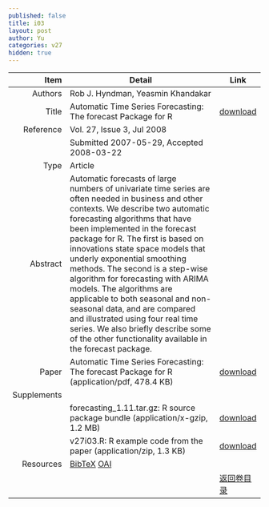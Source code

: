 ```yaml
---
published: false
title: i03
layout: post
author: Yu
categories: v27
hidden: true
---
```


| Item | Detail | Link |
|---:|---|---|
| Authors | Rob J. Hyndman, Yeasmin Khandakar| |
| Title |Automatic Time Series Forecasting: The forecast Package for R | [download](http://www.jstatsoft.org/v27/i03/paper) |
| Reference |Vol. 27, Issue 3, Jul 2008 | |
| | Submitted 2007-05-29, Accepted 2008-03-22| | 
| Type | Article| |
| Abstract | Automatic forecasts of large numbers of univariate time series are often needed in business and other contexts. We describe two automatic forecasting algorithms that have been implemented in the forecast package for R. The first is based on innovations state space models that underly exponential smoothing methods. The second is a step-wise algorithm for forecasting with ARIMA models. The algorithms are applicable to both seasonal and non-seasonal data, and are compared and illustrated using four real time series. We also briefly describe some of the other functionality available in the forecast package.| |
| Paper | Automatic Time Series Forecasting: The forecast Package for R  (application/pdf, 478.4 KB)| [download](http://www.jstatsoft.org/v27/i03/paper) |
| Supplements | | |
| |forecasting_1.11.tar.gz: R source package bundle  (application/x-gzip, 1.2 MB)|  [download](http://www.jstatsoft.org/v27/i03/supp/1) |
| |v27i03.R: R example code from the paper  (application/zip, 1.3 KB)|  [download](http://www.jstatsoft.org/v27/i03/supp/2) |
| Resources | [BibTeX](http://www.jstatsoft.org/v27/i03/bibtex) [OAI](http://www.jstatsoft.org/oai?verb=GetRecord&identifier=oai.jstatsoft/v27/i03&prefix=oai_dc)| |
| |  | [返回卷目录]({{site.baseurl}}/volume/v27.html) |